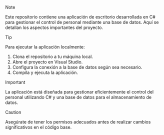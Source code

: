 > [!NOTE]
> Este repositorio contiene una aplicación de escritorio desarrollada en C# para gestionar el control de personal mediante una base de datos. Aquí se detallan los aspectos importantes del proyecto.

> [!TIP]
> Para ejecutar la aplicación localmente:
>1. Clona el repositorio a tu máquina local.
>2. Abre el proyecto en Visual Studio.
>3. Configura la conexión a la base de datos según sea necesario.
>4. Compila y ejecuta la aplicación.


> [!IMPORTANT]
> La aplicación está diseñada para gestionar eficientemente el control del personal utilizando C# y una base de datos para el almacenamiento de datos.

>[!CAUTION]
>Asegúrate de tener los permisos adecuados antes de realizar cambios significativos en el código base.
